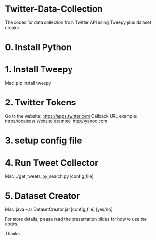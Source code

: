 # Twitter-Data-Collection
The codes for data collection from Twitter API using Tweepy plus dataset creator


# 0. Install Python
# 1. Install Tweepy
Mac: pip install tweepy

# 2. Twitter Tokens
Go to the website: https://apps.twitter.com
  Callback URL example: http://localhost
  Website example: http://yahoo.com

# 3. setup config file

# 4. Run Tweet Collector
Mac: ./get_tweets_by_search.py [config_file]

# 5. Dataset Creator
Mac: java –jar DatasetCreator.jar [config_file] [yes/no]


For more details, please read the presentation slides for how to use the codes.

Thanks
